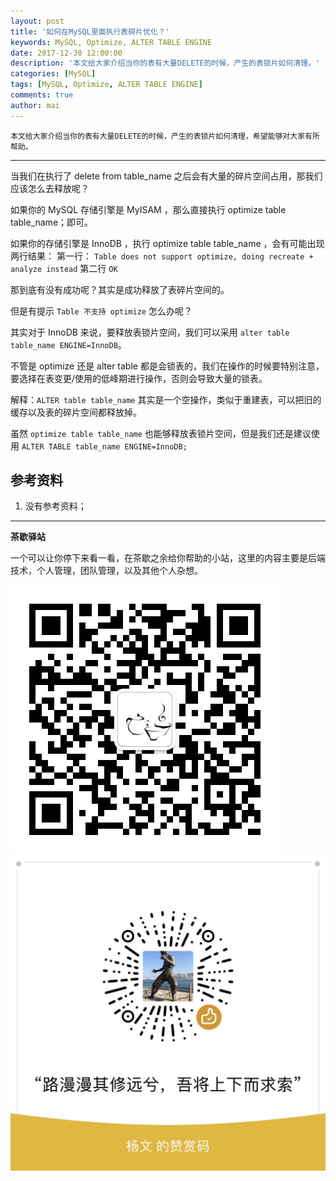 ```yaml
---
layout: post
title: '如何在MySQL里面执行表碎片优化？'
keywords: MySQL, Optimize, ALTER TABLE ENGINE
date: 2017-12-30 12:00:00
description: '本文给大家介绍当你的表有大量DELETE的时候，产生的表锁片如何清理。'
categories: [MySQL]
tags: [MySQL, Optimize, ALTER TABLE ENGINE]
comments: true
author: mai
---
```


    本文给大家介绍当你的表有大量DELETE的时候，产生的表锁片如何清理，希望能够对大家有所帮助。

----

当我们在执行了 delete from table_name 之后会有大量的碎片空间占用，那我们应该怎么去释放呢？ 

如果你的 MySQL 存储引擎是 MyISAM ，那么直接执行 optimize table table_name；即可。 

如果你的存储引擎是 InnoDB ，执行 optimize table table_name ，会有可能出现两行结果：
第一行：
`Table does not support optimize, doing recreate + analyze instead`
第二行 `OK`

那到底有没有成功呢？其实是成功释放了表碎片空间的。

但是有提示 `Table 不支持 optimize` 怎么办呢？

其实对于 InnoDB 来说，要释放表锁片空间，我们可以采用 `alter table table_name ENGINE=InnoDB`。

不管是 optimize 还是 alter table 都是会锁表的，我们在操作的时候要特别注意，要选择在表变更/使用的低峰期进行操作，否则会导致大量的锁表。 

解释：`ALTER table table_name` 其实是一个空操作，类似于重建表，可以把旧的缓存以及表的碎片空间都释放掉。 

虽然 `optimize table table_name` 也能够释放表锁片空间，但是我们还是建议使用 `ALTER TABLE table_name ENGINE=InnoDB;`

<!--more-->

## 参考资料 ##

1. 没有参考资料；

----

**茶歇驿站**

一个可以让你停下来看一看，在茶歇之余给你帮助的小站，这里的内容主要是后端技术，个人管理，团队管理，以及其他个人杂想。

![茶歇驿站二维码](https://raw.githubusercontent.com/yangwenmai/maiyang.me/master/blog/tech_tea.jpg)
![打赏](https://raw.githubusercontent.com/yangwenmai/maiyang.me/master/blog/money.jpg)
